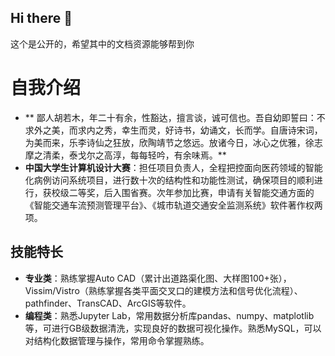 ## Hi there 👋

<!--
**huruomu/huruomu** is a ✨ _special_ ✨ repository because its `README.md` (this file) appears on your GitHub profile.

Here are some ideas to get you started:

- 🔭 I’m currently working on ...
- 🌱 I’m currently learning ...
- 👯 I’m looking to collaborate on ...
- 🤔 I’m looking for help with ...
- 💬 Ask me about ...
- 📫 How to reach me: ...
- 😄 Pronouns: ...
- ⚡ Fun fact: ...
-->这个是公开的，希望其中的文档资源能够帮到你
# 自我介绍
- ** 鄙人胡若木，年二十有余，性豁达，擅言谈，诚可信也。吾自幼即誓曰：不求外之美，而求内之秀，幸生而灵，好诗书，幼诵文，长而学。自唐诗宋词，为美而来，乐李诗仙之狂放，欣陶靖节之悠远。放诸今日，冰心之优雅，徐志摩之清柔，泰戈尔之高淳，每每轻吟，有余味焉。**
- **中国大学生计算机设计大赛**：担任项目负责人，全程把控面向医药领域的智能化病例访问系统项目，进行数十次的结构性和功能性测试，确保项目的顺利进行，获校级二等奖，后入围省赛。次年参加比赛，申请有关智能交通方面的《智能交通车流预测管理平台》、《城市轨道交通安全监测系统》软件著作权两项。
## 技能特长
- **专业类**：熟练掌握Auto CAD（累计出道路渠化图、大样图100+张），Vissim/Vistro（熟练掌握各类平面交叉口的建模方法和信号优化流程）、pathfinder、TransCAD、ArcGIS等软件。
- **编程类**：熟悉Jupyter Lab，常用数据分析库pandas、numpy、matplotlib等，可进行GB级数据清洗，实现良好的数据可视化操作。熟悉MySQL，可以对结构化数据管理与操作，常用命令掌握熟练。
